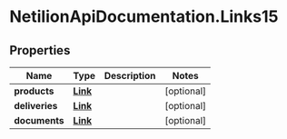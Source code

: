 # NetilionApiDocumentation.Links15

## Properties
Name | Type | Description | Notes
------------ | ------------- | ------------- | -------------
**products** | [**Link**](Link.md) |  | [optional] 
**deliveries** | [**Link**](Link.md) |  | [optional] 
**documents** | [**Link**](Link.md) |  | [optional] 


